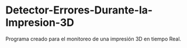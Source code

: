 # Detector-Errores-Durante-la-Impresion-3D
Programa creado para el monitoreo de una impresión 3D en tiempo Real.
